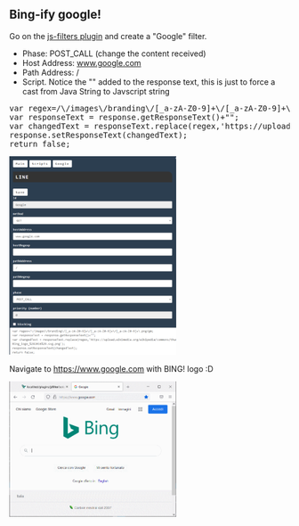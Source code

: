
## Bing-ify google!<a id="bingifygoogle_01"></a>

Go on the [js-filters plugin](http://www.local.test/plugins/jsfilter/index.html) and
create a "Google" filter.

* Phase: POST_CALL (change the content received)
* Host Address: www.google.com
* Path Address: /
* Script. Notice the "" added to the response text, this is just to force a cast from Java String to Javscript string
<pre>
var regex=/\/images\/branding\/[_a-zA-Z0-9]+\/[_a-zA-Z0-9]+\/[_a-zA-Z0-9]+\.png/gm;
var responseText = response.getResponseText()+"";
var changedText = responseText.replace(regex,'https://upload.wikimedia.org/wikipedia/commons/thumb/c/c7/Bing_logo_%282016%29.svg/320px-Bing_logo_%282016%29.svg.png');
response.setResponseText(changedText);
return false;
</pre>

<img src="../images/google_bing_filter.gif" width="300"/>

Navigate to https://www.google.com with BING! logo :D

<img src="../images/google_bing.gif" width="300"/>
